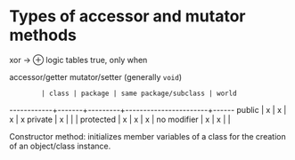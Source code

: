 # Types of accessor and mutator methods
xor -> ⊕ logic tables  true, only when

accessor/getter
mutator/setter (generally `void`)

            | class | package | same package/subclass | world
------------+-------+---------+-----------------------+------
public      | x     | x       | x                     | x
private     | x     |         |                       |
protected   | x     | x       | x                     |
no modifier | x     | x       |                       |

Constructor method: initializes member variables of a class for the creation of an object/class instance.
